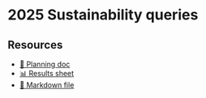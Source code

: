 # 2025 Sustainability queries

<!--
  This directory contains all of the 2025 Sustainability chapter queries.

  Each query should have a corresponding `metric_name.sql` file.
  Note that readers are linked to this directory, so try to make the SQL file names descriptive for easy browsing.

  Analysts: if helpful, you can use this README to give additional info about the queries.
-->

## Resources

- [📄 Planning doc][~google-doc]
- [📊 Results sheet][~google-sheets]
- [📝 Markdown file][~chapter-markdown]

[~google-doc]: https://docs.google.com/document/d/11wvtmnRiTCwiRio1kt1MaJF_cGaCg8G-utgw_jpuiRs
[~google-sheets]: https://docs.google.com/spreadsheets/d/1oTOkbeVSuwhVQQEFTHtj5UF6bImIUc_Iey84qZ7m9pY/edit
[~chapter-markdown]: https://github.com/HTTPArchive/almanac.httparchive.org/tree/main/src/content/en/2025/sustainability.md
